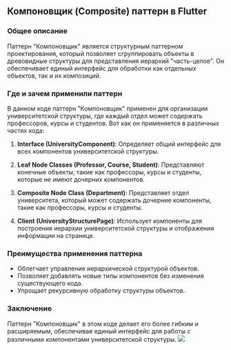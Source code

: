 ## Компоновщик (Composite) паттерн в Flutter

### Общее описание
Паттерн "Компоновщик" является структурным паттерном проектирования, который позволяет сгруппировать объекты в древовидные структуры для представления иерархий "часть-целое". Он обеспечивает единый интерфейс для обработки как отдельных объектов, так и их композиций.

### Где и зачем применили паттерн
В данном коде паттерн "Компоновщик" применен для организации университетской структуры, где каждый отдел может содержать профессоров, курсы и студентов. Вот как он применяется в различных частях кода:

1. **Interface (UniversityComponent)**: Определяет общий интерфейс для всех компонентов университетской структуры.

2. **Leaf Node Classes (Professor, Course, Student)**: Представляют конечные объекты, такие как профессоры, курсы и студенты, которые не имеют дочерних компонентов.

3. **Composite Node Class (Department)**: Представляет отдел университета, который может содержать дочерние компоненты, такие как профессоры, курсы и студенты.

4. **Client (UniversityStructurePage)**: Использует компоненты для построения иерархии университетской структуры и отображения информации на странице.

### Преимущества применения паттерна
- Облегчает управление иерархической структурой объектов.
- Позволяет добавлять новые типы компонентов без изменения существующего кода.
- Упрощает рекурсивную обработку структуры объектов.

### Заключение
Паттерн "Компоновщик" в этом коде делает его более гибким и расширяемым, обеспечивая единый интерфейс для работы с различными компонентами университетской структуры.
![](https://github.com/xiangxiang3451/blog_pictures/blob/main/11.png?raw=true)
